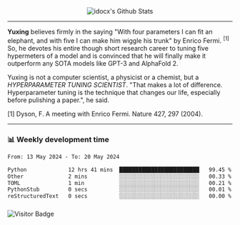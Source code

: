 <div align="center">
    <img align="center" src="https://github-readme-stats.vercel.app/api?username=idocx&show_icons=true&count_private=true&hide_border=true" alt="idocx's Github Stats"></img>
</div>

---

**Yuxing** believes firmly in the saying "With four parameters I can fit an elephant, and with five I can make him wiggle his trunk" by Enrico Fermi. <sup>[1]</sup> So, he devotes his entire though short research career to tuning five hypermeters of a model and is convinced that he will finally make it outperform any SOTA models like GPT-3 and AlphaFold 2.

Yuxing is not a computer scientist, a physicist or a chemist, but a *HYPERPARAMETER TUNING SCIENTIST*. "That makes a lot of difference. Hyperparameter tuning is the technique that changes our life, especially before pulishing a paper.", he said.

[1] Dyson, F. A meeting with Enrico Fermi. Nature 427, 297 (2004).


---

### 📊 Weekly development time
<!--START_SECTION:waka-->

```txt
From: 13 May 2024 - To: 20 May 2024

Python             12 hrs 41 mins  █████████████████████████   99.45 %
Other              2 mins          ░░░░░░░░░░░░░░░░░░░░░░░░░   00.33 %
TOML               1 min           ░░░░░░░░░░░░░░░░░░░░░░░░░   00.21 %
PythonStub         0 secs          ░░░░░░░░░░░░░░░░░░░░░░░░░   00.01 %
reStructuredText   0 secs          ░░░░░░░░░░░░░░░░░░░░░░░░░   00.00 %
```

<!--END_SECTION:waka-->

### 

![Visitor Badge](https://visitor-badge.laobi.icu/badge?page_id=idocx.idocx)
